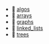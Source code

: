 * 📂 [algos](algos)
* 📂 [arrays](arrays)
* 📂 [graphs](graphs)
* 📂 [linked_lists](linked_lists)
* 📂 [trees](trees)
